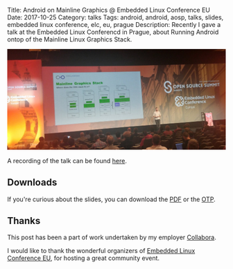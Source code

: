 Title: Android on Mainline Graphics @ Embedded Linux Conference EU
Date: 2017-10-25
Category: talks
Tags: android, android, aosp, talks, slides, embedded linux conference, elc, eu, prague
Description: Recently I gave a talk at the Embedded Linux Conferencd in Prague, about Running Android ontop of the Mainline Linux Graphics Stack.

![Alt text](/images/2017-10-25_speaking_photo.jpg "Speaking @ ELC EU")

A recording of the talk can be found [here](https://www.youtube.com/watch?v=D9OUcQs0TnQ).

## Downloads
If you're curious about the slides, you can download the [PDF](/files/2017-10-25/2017_elc_running_android_on_mainline_gfx.pdf) or
the [OTP](/files/2017-10-25/2017_elc_running_android_on_mainline_gfx.otp).


## Thanks

This post has been a part of work undertaken by my employer [Collabora](http://www.collabora.com).

I would like to thank the wonderful organizers of [Embedded Linux Conference EU](https://osseu17.sched.com/),
for hosting a great community event.
